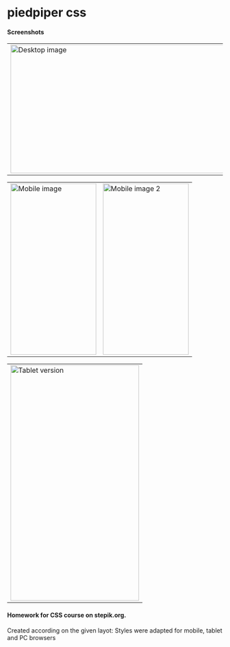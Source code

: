 # piedpiper css 

#### Screenshots
<table><tr>
<td> <img src="https://i.ibb.co/vPrF3xy/PC.jpg" alt="Desktop image" width="500" height="300"/> </td>
</tr></table>
<table><tr>
<td> <img src="https://i.ibb.co/KbVCXkP/IMG-7469.png" alt="Mobile image" width="200" height="400"/> </td>
<td> <img src="https://i.ibb.co/nfrqPN2/IMG-7470.png" alt="Mobile image 2" width="200" height="400"/> </td>
</tr></table>
<table><tr>
<td> <img src="https://i.ibb.co/q0bMRnc/Screenshot-20240110-123800-com-microsoft-emmx.jpg" alt="Tablet version" width="300" height="550"/> </td>
</tr></table>

#### Homework for CSS course on stepik.org. 
Created according on the given layot:
Styles were adapted for mobile, tablet and PC browsers
